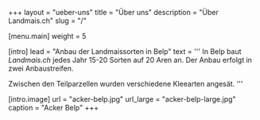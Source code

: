 +++
layout = "ueber-uns"
title = "Über uns"
description = "Über Landmais.ch"
slug = "/"

[menu.main]
  weight = 5

[intro]
  lead = "Anbau der Landmaissorten in Belp"
  text = '''
In Belp baut *Landmais.ch* jedes Jahr 15-20 Sorten auf 20 Aren an. Der Anbau erfolgt in zwei Anbaustreifen.

Zwischen den Teilparzellen wurden verschiedene Kleearten angesät.
'''

[intro.image]
  url = "acker-belp.jpg"
  url_large = "acker-belp-large.jpg"
  caption = "Acker Belp"
 +++
